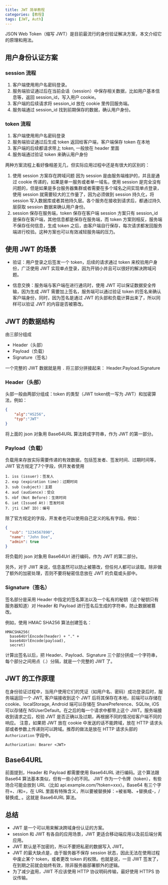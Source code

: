 ```yaml
---
title: JWT 简单教程
categories: [教程]
tags: [JWT, Auth]
---
```


JSON Web Token（缩写 JWT）是目前最流行的身份验证解决方案，本文介绍它的原理和用法。

<!-- more -->

## 用户身份认证方案
### session 流程
1. 客户端使用用户名密码登录。
2. 服务端验证通过后在当前会话（session）中保存相关数据，比如用户基本信息等，返回 session_id，写入用户 cookie。
3. 客户端的后续请求将 session_id 放在 cookie 里传回服务端。
4. 服务端通过 session_id 找到前期保存的数据，确认用户身份。

### token 流程
1. 客户端使用用户名密码登录
2. 服务端验证通过后生成 token 返回给客户端，客户端保存 token 在本地
3. 客户端的后续都请求带上 token, 一般放在 header 里面
4. 服务端通过验证 token 来确认用户身份

两种方案流程上看好像相差无几，但实际应用过程中还是有很大的区别的：
1. 使用 session 方案存在跨域问题
因为 session 是由服务端维护的，并且是通过 cookie 传递的，如果是单一服务或者单一域名，使用 session 是完全没有问题的，但是如果是多台服务器集群或者需要在多个域名之间实现单点登录，使用 session 就需要较大的工作量了，因为必须做到 session 持久化，将 session 写入数据库或者其他持久层。各个服务在接收到请求后，都通过持久层获取 session 数据来确认用户身份。
2. session 保存在服务端，token 保存在客户端
session 方案只有 session_id 是保存在客户端，其他信息都是保存在服务端，而 token 方案则相反，服务端不保存任何信息，生成 token 之后，由客户端自行保存，每次请求都发回服务端进行校验。这种方案也可以有效减轻服务端的压力。


## 使用 JWT 的场景
- 验证：用户登录之后签发一个 token，后续的请求通过 token 来校验用户身份，广泛使用 JWT 实现单点登录，因为开销小并且可以很好的解决跨域问题。

- 信息交换：服务端与客户端在进行通讯时，使用 JWT 可以保证数据安全传输，因为生成 JWT 需要加上签名，服务端可以通过验证 token 的签名来确认客户端身份，同时，因为签名是通过 JWT 的头部和负载计算出来了，所以同样可以验证 JWT 的内容是否被篡改。 

## JWT 的数据结构

由三部分组成
- Header（头部）
- Payload（负载）
- Signature（签名）

一个完整的 JWT 数据就是用 ```.``` 将三部分拼接起来： Header.Payload.Signature

### Header（头部）  

头部一般由两部分组成：token 的类型（JWT token统一写为 JWT）和加密算法，例如：

``` json 
{
    "alg":"HS256",
    "typ":"JWT"
}
```

将上面的 json 对象用 Base64URL 算法转成字符串，作为 JWT 的第一部分。

### Payload（负载）

负载用来存放实际需要传递的有效数据，包括签发者、签发时间、过期时间等，JWT 官方规定了7个字段，供开发者使用

```
1. iss (issuer)：签发人
2. exp (expiration time)：过期时间
3. sub (subject)：主题
4. aud (audience)：受众
5. nbf (Not Before)：生效时间
6. iat (Issued At)：签发时间
7. jti (JWT ID)：编号
```

除了官方规定的字段，开发者也可以使用自己定义的私有字段。例如：
``` json 
{
  "sub": "1234567890",
  "name": "John Doe",
  "admin": true
}
```

将负载的 json 对象用 Base64Url 进行编码，作为 JWT 的第二部分。

另外，对于 JWT 来说，信息虽然可以防止被篡改，但任何人都可以读取。除非做了额外的加密处理，否则不要将秘密信息放在 JWT 的负载或头部中。

### Signature（签名）

签名部分是采用 Header 中指定的签名算法以及一个私有的秘钥（这个秘钥只有服务器知道）对 Header 和 Payload 进行签名后生成的字符串，防止数据被篡改。

例如，使用 HMAC SHA256 算法创建签名：
```
HMACSHA256(
  base64UrlEncode(header) + "." +
  base64UrlEncode(payload),
  secret)
```

计算出签名以后，把 Header、Payload、Signature 三个部分拼成一个字符串，每个部分之间用点（.）分隔，就是一个完整的 JWT 了。


## JWT 的工作原理

在身份验证过程中，当用户使用它们的凭证（如用户名、密码）成功登录后时，服务端返回一个 JWT, 客户端接收到这个 JWT 后将其保存在本地，前端可以存储在 cookie、localStorage, Android 端可以存储在 SharePreference、SQLite, iOS可以存储在 NSUserDefault。在之后的每一个请求中都带上这个 JWT。服务端接收到请求之后，校验 JWT 是否正确以及过期，再根据不同的情况给客户端不同的响应。
注意，如果把 JWT 放在 cookie 中发送的话不能跨域，放在 HTTP 请求头部或者参数上传递则可以跨域。推荐的做法是放在 HTTP 请求头部的 ```Authorization``` 字段中。
```
Authorization: Bearer <JWT>
```

## Base64URL

前面提到，Header 和 Payload 都需要使用 Base64URL 进行编码。这个算法跟 Base64 算法基本类似，但有一些小的不同。
JWT 作为一个令牌（token），有些场合可能会放到 URL（比如 api.example.com/?token=xxx）。Base64 有三个字符+、/和=，在 URL 里面有特殊含义，所以要被替换掉：=被省略、+替换成-，/替换成_ 。这就是 Base64URL 算法。


## 总结
- JWT 是一个可以用来解决跨域身份认证的方案。
- session 和 JWT 有各自的应用场景，JWT 更适合移动端应用以及前后端分离应用。
- JWT 默认是不加密的，所以不要把私密的数据写入 JWT。
- JWT 的最大缺点是，由于服务器不保存 session 状态，因此无法在使用过程中废止某个 token，或者更改 token 的权限。也就是说，一旦 JWT 签发了，在到期之前就会始终有效，除非服务器部署额外的逻辑。
- 为了减少盗用，JWT 不应该使用 HTTP 协议明码传输，最好使用 HTTPS 协议传输。